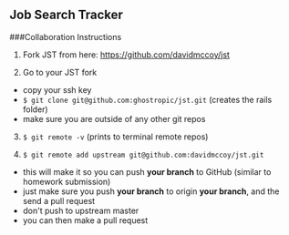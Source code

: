 ## Job Search Tracker

###Collaboration Instructions

1. Fork JST from here: https://github.com/davidmccoy/jst

2. Go to your JST fork
  * copy your ssh key
  * ```$ git clone git@github.com:ghostropic/jst.git``` (creates the rails folder)
  * make sure you are outside of any other git repos

3. ```$ git remote -v``` (prints to terminal remote repos)

4. ```$ git remote add upstream git@github.com:davidmccoy/jst.git```
  * this will make it so you can push __your branch__ to GitHub (similar to homework submission)
  * just make sure you push __your branch__ to origin __your branch__, and the send a pull request
  * don't push to upstream master
  * you can then make a pull request

